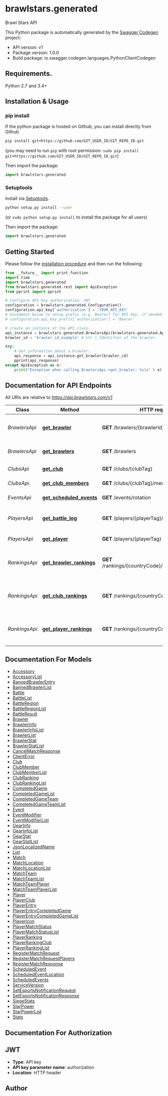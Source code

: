 # brawlstars.generated
Brawl Stars API

This Python package is automatically generated by the [Swagger Codegen](https://github.com/swagger-api/swagger-codegen) project:

- API version: v1
- Package version: 1.0.0
- Build package: io.swagger.codegen.languages.PythonClientCodegen

## Requirements.

Python 2.7 and 3.4+

## Installation & Usage
### pip install

If the python package is hosted on Github, you can install directly from Github

```sh
pip install git+https://github.com/GIT_USER_ID/GIT_REPO_ID.git
```
(you may need to run `pip` with root permission: `sudo pip install git+https://github.com/GIT_USER_ID/GIT_REPO_ID.git`)

Then import the package:
```python
import brawlstars.generated 
```

### Setuptools

Install via [Setuptools](http://pypi.python.org/pypi/setuptools).

```sh
python setup.py install --user
```
(or `sudo python setup.py install` to install the package for all users)

Then import the package:
```python
import brawlstars.generated
```

## Getting Started

Please follow the [installation procedure](#installation--usage) and then run the following:

```python
from __future__ import print_function
import time
import brawlstars.generated
from brawlstars.generated.rest import ApiException
from pprint import pprint

# Configure API key authorization: JWT
configuration = brawlstars.generated.Configuration()
configuration.api_key['authorization'] = 'YOUR_API_KEY'
# Uncomment below to setup prefix (e.g. Bearer) for API key, if needed
# configuration.api_key_prefix['authorization'] = 'Bearer'

# create an instance of the API class
api_instance = brawlstars.generated.BrawlersApi(brawlstars.generated.ApiClient(configuration))
brawler_id = 'brawler_id_example' # str | Identifier of the brawler.

try:
    # Get information about a brawler.
    api_response = api_instance.get_brawler(brawler_id)
    pprint(api_response)
except ApiException as e:
    print("Exception when calling BrawlersApi->get_brawler: %s\n" % e)

```

## Documentation for API Endpoints

All URIs are relative to *https://api.brawlstars.com/v1*

Class | Method | HTTP request | Description
------------ | ------------- | ------------- | -------------
*BrawlersApi* | [**get_brawler**](docs/BrawlersApi.md#get_brawler) | **GET** /brawlers/{brawlerId} | Get information about a brawler.
*BrawlersApi* | [**get_brawlers**](docs/BrawlersApi.md#get_brawlers) | **GET** /brawlers | Get list of available brawlers.
*ClubsApi* | [**get_club**](docs/ClubsApi.md#get_club) | **GET** /clubs/{clubTag} | Get club information.
*ClubsApi* | [**get_club_members**](docs/ClubsApi.md#get_club_members) | **GET** /clubs/{clubTag}/members | List club members.
*EventsApi* | [**get_scheduled_events**](docs/EventsApi.md#get_scheduled_events) | **GET** /events/rotation | Get event rotation
*PlayersApi* | [**get_battle_log**](docs/PlayersApi.md#get_battle_log) | **GET** /players/{playerTag}/battlelog | Get log of recent battles for a player.
*PlayersApi* | [**get_player**](docs/PlayersApi.md#get_player) | **GET** /players/{playerTag} | Get player information
*RankingsApi* | [**get_brawler_rankings**](docs/RankingsApi.md#get_brawler_rankings) | **GET** /rankings/{countryCode}/brawlers/{brawlerId} | Get brawler rankings for a country or global rankings.
*RankingsApi* | [**get_club_rankings**](docs/RankingsApi.md#get_club_rankings) | **GET** /rankings/{countryCode}/clubs | Get club rankings for a country or global rankings.
*RankingsApi* | [**get_player_rankings**](docs/RankingsApi.md#get_player_rankings) | **GET** /rankings/{countryCode}/players | Get player rankings for a country or global rankings.


## Documentation For Models

 - [Accessory](docs/Accessory.md)
 - [AccessoryList](docs/AccessoryList.md)
 - [BannedBrawlerEntry](docs/BannedBrawlerEntry.md)
 - [BannedBrawlerList](docs/BannedBrawlerList.md)
 - [Battle](docs/Battle.md)
 - [BattleList](docs/BattleList.md)
 - [BattleRegion](docs/BattleRegion.md)
 - [BattleRegionList](docs/BattleRegionList.md)
 - [BattleResult](docs/BattleResult.md)
 - [Brawler](docs/Brawler.md)
 - [BrawlerInfo](docs/BrawlerInfo.md)
 - [BrawlerInfoList](docs/BrawlerInfoList.md)
 - [BrawlerList](docs/BrawlerList.md)
 - [BrawlerStat](docs/BrawlerStat.md)
 - [BrawlerStatList](docs/BrawlerStatList.md)
 - [CancelMatchResponse](docs/CancelMatchResponse.md)
 - [ClientError](docs/ClientError.md)
 - [Club](docs/Club.md)
 - [ClubMember](docs/ClubMember.md)
 - [ClubMemberList](docs/ClubMemberList.md)
 - [ClubRanking](docs/ClubRanking.md)
 - [ClubRankingList](docs/ClubRankingList.md)
 - [CompletedGame](docs/CompletedGame.md)
 - [CompletedGameList](docs/CompletedGameList.md)
 - [CompletedGameTeam](docs/CompletedGameTeam.md)
 - [CompletedGameTeamList](docs/CompletedGameTeamList.md)
 - [Event](docs/Event.md)
 - [EventModifier](docs/EventModifier.md)
 - [EventModifierList](docs/EventModifierList.md)
 - [GearInfo](docs/GearInfo.md)
 - [GearInfoList](docs/GearInfoList.md)
 - [GearStat](docs/GearStat.md)
 - [GearStatList](docs/GearStatList.md)
 - [JsonLocalizedName](docs/JsonLocalizedName.md)
 - [List](docs/List.md)
 - [Match](docs/Match.md)
 - [MatchLocation](docs/MatchLocation.md)
 - [MatchLocationList](docs/MatchLocationList.md)
 - [MatchTeam](docs/MatchTeam.md)
 - [MatchTeamList](docs/MatchTeamList.md)
 - [MatchTeamPlayer](docs/MatchTeamPlayer.md)
 - [MatchTeamPlayerList](docs/MatchTeamPlayerList.md)
 - [Player](docs/Player.md)
 - [PlayerClub](docs/PlayerClub.md)
 - [PlayerEntry](docs/PlayerEntry.md)
 - [PlayerEntryCompletedGame](docs/PlayerEntryCompletedGame.md)
 - [PlayerEntryCompletedGameList](docs/PlayerEntryCompletedGameList.md)
 - [PlayerIcon](docs/PlayerIcon.md)
 - [PlayerMatchStatus](docs/PlayerMatchStatus.md)
 - [PlayerMatchStatusList](docs/PlayerMatchStatusList.md)
 - [PlayerRanking](docs/PlayerRanking.md)
 - [PlayerRankingClub](docs/PlayerRankingClub.md)
 - [PlayerRankingList](docs/PlayerRankingList.md)
 - [RegisterMatchRequest](docs/RegisterMatchRequest.md)
 - [RegisterMatchRequestPlayers](docs/RegisterMatchRequestPlayers.md)
 - [RegisterMatchResponse](docs/RegisterMatchResponse.md)
 - [ScheduledEvent](docs/ScheduledEvent.md)
 - [ScheduledEventLocation](docs/ScheduledEventLocation.md)
 - [ScheduledEvents](docs/ScheduledEvents.md)
 - [ServiceVersion](docs/ServiceVersion.md)
 - [SetEsportsNotificationRequest](docs/SetEsportsNotificationRequest.md)
 - [SetEsportsNotificationResponse](docs/SetEsportsNotificationResponse.md)
 - [SiegeStats](docs/SiegeStats.md)
 - [StarPower](docs/StarPower.md)
 - [StarPowerList](docs/StarPowerList.md)
 - [Stats](docs/Stats.md)


## Documentation For Authorization


## JWT

- **Type**: API key
- **API key parameter name**: authorization
- **Location**: HTTP header


## Author



